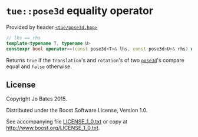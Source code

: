 `tue::pose3d` equality operator
===============================
Provided by header [`<tue/pose3d.hpp>`](../../headers/pose3d.md)

```c++
// lhs == rhs
template<typename T, typename U>
constexpr bool operator==(const pose3d<T>& lhs, const pose3d<U>& rhs) noexcept;
```

Returns `true` if the `translation`'s and `rotation`'s of two
[`pose3d`](../../headers/pose3d.md)'s compare equal and `false` otherwise.

License
-------
Copyright Jo Bates 2015.

Distributed under the Boost Software License, Version 1.0.

See accompanying file [LICENSE_1_0.txt](../../../LICENSE_1_0.txt) or copy at
http://www.boost.org/LICENSE_1_0.txt.
